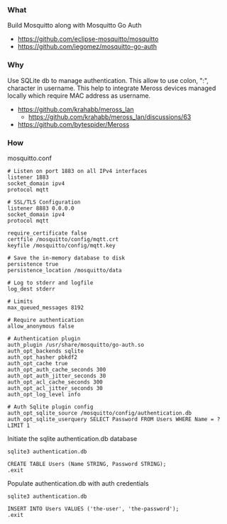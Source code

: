 ### What

Build Mosquitto along with Mosquitto Go Auth
* https://github.com/eclipse-mosquitto/mosquitto
* https://github.com/iegomez/mosquitto-go-auth

### Why
Use SQLite db to manage authentication.
This allow to use colon, ":", character in username.
This help to integrate Meross devices managed locally which require MAC address as username.
* https://github.com/krahabb/meross_lan
  * https://github.com/krahabb/meross_lan/discussions/63
* https://github.com/bytespider/Meross

### How

mosquitto.conf
```
# Listen on port 1883 on all IPv4 interfaces
listener 1883
socket_domain ipv4
protocol mqtt

# SSL/TLS Configuration
listener 8883 0.0.0.0
socket_domain ipv4
protocol mqtt

require_certificate false
certfile /mosquitto/config/mqtt.crt
keyfile /mosquitto/config/mqtt.key

# Save the in-memory database to disk
persistence true
persistence_location /mosquitto/data

# Log to stderr and logfile
log_dest stderr

# Limits
max_queued_messages 8192

# Require authentication
allow_anonymous false

# Authentication plugin
auth_plugin /usr/share/mosquitto/go-auth.so
auth_opt_backends sqlite
auth_opt_hasher pbkdf2
auth_opt_cache true
auth_opt_auth_cache_seconds 300
auth_opt_auth_jitter_seconds 30
auth_opt_acl_cache_seconds 300
auth_opt_acl_jitter_seconds 30
auth_opt_log_level info

# Auth Sqlite plugin config
auth_opt_sqlite_source /mosquitto/config/authentication.db
auth_opt_sqlite_userquery SELECT Password FROM Users WHERE Name = ? LIMIT 1
```

Initiate the sqlite authentication.db database
```
sqlite3 authentication.db

CREATE TABLE Users (Name STRING, Password STRING);
.exit
```

Populate authentication.db with auth credentials
```
sqlite3 authentication.db

INSERT INTO Users VALUES ('the-user', 'the-password');
.exit
```
